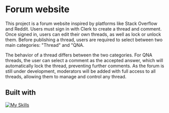 # Forum website
This project is a forum website inspired by platforms like Stack Overflow and Reddit. Users must sign in with Clerk to create a thread and comment. Once signed in, users can edit their own threads, as well as lock or unlock them. Before publishing a thread, users are required to select between two main categories: "Thread" and "QNA.

The behavior of a thread differs between the two categories. For QNA threads, the user can select a comment as the accepted answer, which will automatically lock the thread, preventing further comments. As the forum is still under development, moderators will be added with full access to all threads, allowing them to manage and control any thread.

## Built with
[![My Skills](https://skillicons.dev/icons?i=nextjs,ts,tailwind)](https://skillicons.dev)

